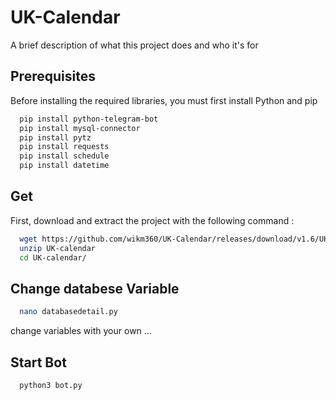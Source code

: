 
# UK-Calendar

A brief description of what this project does and who it's for


## Prerequisites

Before installing the required libraries, you must first install Python and pip

```bash
  pip install python-telegram-bot
  pip install mysql-connector
  pip install pytz
  pip install requests
  pip install schedule
  pip install datetime
```
## Get

First, download and extract the project with the following command :

```bash
  wget https://github.com/wikm360/UK-Calendar/releases/download/v1.6/UK-calendar.zip
  unzip UK-calendar
  cd UK-calendar/
```

## Change databese Variable

```bash
  nano databasedetail.py
```
change variables with your own ...

## Start Bot 

```bash
  python3 bot.py
```

